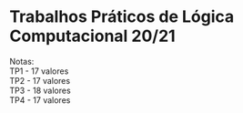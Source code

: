 # Trabalhos Práticos de Lógica Computacional 20/21
Notas: 
	<br>
	TP1 - 17 valores
	<br>
	   TP2 - 17 valores
	   <br>
	   TP3 - 18 valores
	   <br>
	   TP4 - 17 valores
